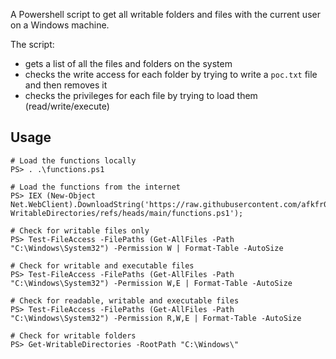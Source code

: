 A Powershell script to get all writable folders and files with the current user on a Windows machine.

The script:
-  gets a list of all the files and folders on the system
-  checks the write access for each folder by trying to write a `poc.txt` file and then removes it
-  checks the privileges for each file by trying to load them (read/write/execute)

## Usage
```
# Load the functions locally
PS> . .\functions.ps1

# Load the functions from the internet
PS> IEX (New-Object Net.WebClient).DownloadString('https://raw.githubusercontent.com/afkfr0mkeyb0ard/Get-WritableDirectories/refs/heads/main/functions.ps1');

# Check for writable files only
PS> Test-FileAccess -FilePaths (Get-AllFiles -Path "C:\Windows\System32") -Permission W | Format-Table -AutoSize

# Check for writable and executable files 
PS> Test-FileAccess -FilePaths (Get-AllFiles -Path "C:\Windows\System32") -Permission W,E | Format-Table -AutoSize

# Check for readable, writable and executable files 
PS> Test-FileAccess -FilePaths (Get-AllFiles -Path "C:\Windows\System32") -Permission R,W,E | Format-Table -AutoSize

# Check for writable folders
PS> Get-WritableDirectories -RootPath "C:\Windows\"
```
